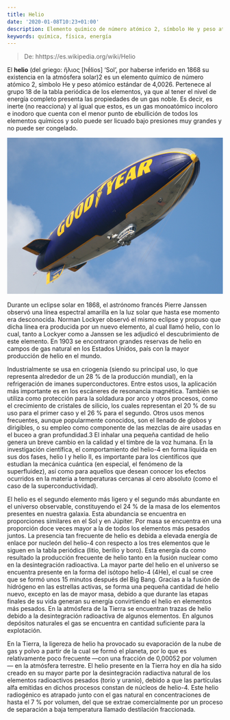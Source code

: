 ```yaml
---
title: Helio
date: '2020-01-08T10:23+01:00'
description: Elemento químico de número atómico 2, símbolo He y peso atómico estándar de 4,0026
keywords: química, física, energía
---
```


> De: hhttps://es.wikipedia.org/wiki/Helio

El __helio__ (del griego: ἥλιος [hḗlios] ‘Sol’, por haberse inferido en 1868 su existencia en la atmósfera solar)2​ es un elemento químico de número atómico 2, símbolo He y peso atómico estándar de 4,0026. Pertenece al grupo 18 de la tabla periódica de los elementos, ya que al tener el nivel de energía completo presenta las propiedades de un gas noble. Es decir, es inerte (no reacciona) y al igual que estos, es un gas monoatómico incoloro e inodoro que cuenta con el menor punto de ebullición de todos los elementos químicos y solo puede ser licuado bajo presiones muy grandes y no puede ser congelado.

![The Goodyear blimp](goodyear-blimp.jpg "Because of its low density and incombustibility, helium is the gas of choice to fill airships such as the Goodyear blimp.")

Durante un eclipse solar en 1868, el astrónomo francés Pierre Janssen observó una línea espectral amarilla en la luz solar que hasta ese momento era desconocida. Norman Lockyer observó el mismo eclipse y propuso que dicha línea era producida por un nuevo elemento, al cual llamó helio, con lo cual, tanto a Lockyer como a Janssen se les adjudicó el descubrimiento de este elemento. En 1903 se encontraron grandes reservas de helio en campos de gas natural en los Estados Unidos, país con la mayor producción de helio en el mundo.

Industrialmente se usa en criogenia (siendo su principal uso, lo que representa alrededor de un 28 % de la producción mundial), en la refrigeración de imanes superconductores. Entre estos usos, la aplicación más importante es en los escáneres de resonancia magnética. También se utiliza como protección para la soldadura por arco y otros procesos, como el crecimiento de cristales de silicio, los cuales representan el 20 % de su uso para el primer caso y el 26 % para el segundo. Otros usos menos frecuentes, aunque popularmente conocidos, son el llenado de globos y dirigibles, o su empleo como componente de las mezclas de aire usadas en el buceo a gran profundidad.3​ El inhalar una pequeña cantidad de helio genera un breve cambio en la calidad y el timbre de la voz humana. En la investigación científica, el comportamiento del helio-4 en forma líquida en sus dos fases, helio I y helio II, es importante para los científicos que estudian la mecánica cuántica (en especial, el fenómeno de la superfluidez), así como para aquellos que desean conocer los efectos ocurridos en la materia a temperaturas cercanas al cero absoluto (como el caso de la superconductividad).

El helio es el segundo elemento más ligero y el segundo más abundante en el universo observable, constituyendo el 24 % de la masa de los elementos presentes en nuestra galaxia. Esta abundancia se encuentra en proporciones similares en el Sol y en Júpiter. Por masa se encuentra en una proporción doce veces mayor a la de todos los elementos más pesados juntos. La presencia tan frecuente de helio es debida a elevada energía de enlace por nucleón del helio-4 con respecto a los tres elementos que le siguen en la tabla periódica (litio, berilio y boro). Esta energía da como resultado la producción frecuente de helio tanto en la fusión nuclear como en la desintegración radioactiva. La mayor parte del helio en el universo se encuentra presente en la forma del isótopo helio-4 (4He), el cual se cree que se formó unos 15 minutos después del Big Bang. Gracias a la fusión de hidrógeno en las estrellas activas, se forma una pequeña cantidad de helio nuevo, excepto en las de mayor masa, debido a que durante las etapas finales de su vida generan su energía convirtiendo el helio en elementos más pesados. En la atmósfera de la Tierra se encuentran trazas de helio debido a la desintegración radioactiva de algunos elementos. En algunos depósitos naturales el gas se encuentra en cantidad suficiente para la explotación.

En la Tierra, la ligereza de helio ha provocado su evaporación de la nube de gas y polvo a partir de la cual se formó el planeta, por lo que es relativamente poco frecuente —con una fracción de 0,00052 por volumen— en la atmósfera terrestre. El helio presente en la Tierra hoy en día ha sido creado en su mayor parte por la desintegración radiactiva natural de los elementos radioactivos pesados (torio y uranio), debido a que las partículas alfa emitidas en dichos procesos constan de núcleos de helio-4. Este helio radiogénico es atrapado junto con el gas natural en concentraciones de hasta el 7 % por volumen, del que se extrae comercialmente por un proceso de separación a baja temperatura llamado destilación fraccionada.
